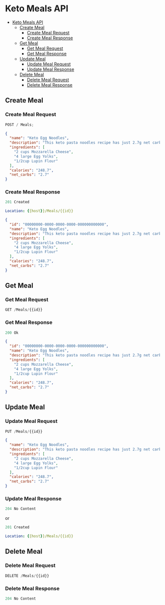 # Keto Meals API

- [Keto Meals API](#buber-Meal-api)
  - [Create Meal](#create-Meal)
    - [Create Meal Request](#create-Meal-request)
    - [Create Meal Response](#create-Meal-response)
  - [Get Meal](#get-Meal)
    - [Get Meal Request](#get-Meal-request)
    - [Get Meal Response](#get-Meal-response)
  - [Update Meal](#update-Meal)
    - [Update Meal Request](#update-Meal-request)
    - [Update Meal Response](#update-Meal-response)
  - [Delete Meal](#delete-Meal)
    - [Delete Meal Request](#delete-Meal-request)
    - [Delete Meal Response](#delete-Meal-response)

## Create Meal

### Create Meal Request

```js
POST / Meals;
```

```json
{
  "name": "Keto Egg Noodles",
  "description": "This keto pasta noodles recipe has just 2.7g net carbs and 3 ingredients!",
  "ingredients": [
    "2 cups Mozzarella Cheese",
    "4 large Egg Yolks",
    "1/2cup Lupin Flour"
  ],
  "calories": "248.7",
  "net_carbs": "2.7"
}
```

### Create Meal Response

```js
201 Created
```

```yml
Location: {{host}}/Meals/{{id}}
```

```json
{
  "id": "00000000-0000-0000-0000-000000000000",
  "name": "Keto Egg Noodles",
  "description": "This keto pasta noodles recipe has just 2.7g net carbs and 3 ingredients!",
  "ingredients": [
    "2 cups Mozzarella Cheese",
    "4 large Egg Yolks",
    "1/2cup Lupin Flour"
  ],
  "calories": "248.7",
  "net_carbs": "2.7"
}
```

## Get Meal

### Get Meal Request

```js
GET /Meals/{{id}}
```

### Get Meal Response

```js
200 Ok
```

```json
{
  "id": "00000000-0000-0000-0000-000000000000",
  "name": "Keto Egg Noodles",
  "description": "This keto pasta noodles recipe has just 2.7g net carbs and 3 ingredients!",
  "ingredients": [
    "2 cups Mozzarella Cheese",
    "4 large Egg Yolks",
    "1/2cup Lupin Flour"
  ],
  "calories": "248.7",
  "net_carbs": "2.7"
}
```

## Update Meal

### Update Meal Request

```js
PUT /Meals/{{id}}
```

```json
{
  "name": "Keto Egg Noodles",
  "description": "This keto pasta noodles recipe has just 2.7g net carbs and 3 ingredients!",
  "ingredients": [
    "2 cups Mozzarella Cheese",
    "4 large Egg Yolks",
    "1/2cup Lupin Flour"
  ],
  "calories": "248.7",
  "net_carbs": "2.7"
}
```

### Update Meal Response

```js
204 No Content
```

or

```js
201 Created
```

```yml
Location: {{host}}/Meals/{{id}}
```

## Delete Meal

### Delete Meal Request

```js
DELETE /Meals/{{id}}
```

### Delete Meal Response

```js
204 No Content
```
